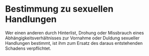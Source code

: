 # Bestimmung zu sexuellen Handlungen

Wer einen anderen durch Hinterlist, Drohung oder Missbrauch eines Abhängigkeitsverhältnisses zur Vornahme oder Duldung sexueller Handlungen bestimmt, ist ihm zum Ersatz des daraus entstehenden Schadens verpflichtet.